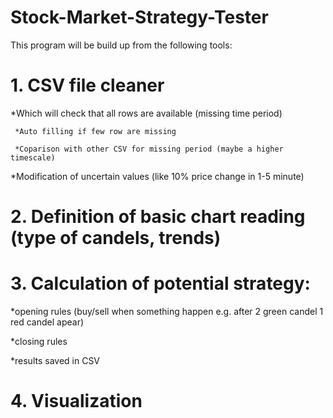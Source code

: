 # Stock-Market-Strategy-Tester

This program will be build up from the following tools:

# 1. CSV file cleaner
   *Which will check that all rows are available (missing time period)
   
     *Auto filling if few row are missing
     
     *Coparison with other CSV for missing period (maybe a higher timescale)
     
   *Modification of uncertain values (like 10% price change in 1-5 minute)
   
# 2. Definition of basic chart reading (type of candels, trends)
# 3. Calculation of potential strategy:
   *opening rules (buy/sell when something happen e.g. after 2 green candel 1 red candel apear)
   
   *closing rules
   
   *results saved in CSV
   
# 4. Visualization 
